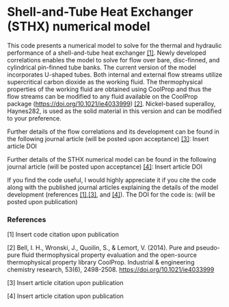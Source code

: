 # Shell-and-Tube Heat Exchanger (STHX) numerical model

This code presents a numerical model to solve for the thermal and hydraulic performance of a shell-and-tube heat exchanger [[1]](#1). 
Newly developed correlations enables the model to solve for flow over bare, disc-finned, and cylindrical pin-finned tube banks. 
The current version of the model incorporates U-shaped tubes. 
Both internal and external flow streams utilize supercritical carbon dioxide as the working fluid. 
The thermophysical properties of the working fluid are obtained using CoolProp and thus the flow streams can be modified to any fluid available on the CoolProp package (https://doi.org/10.1021/ie4033999) [[2]](#2). 
Nickel-based superalloy, Haynes282, is used as the solid material in this version and can be modified to your preference. 

Further details of the flow correlations and its development can be found in the following journal article (will be posted upon acceptance) [[3]](#3): 
Insert article DOI

Further details of the STHX numerical model can be found in the following journal article (will be posted upon acceptance) [[4]](#4): 
Insert article DOI

If you find the code useful, I would highly appreciate it if you cite the code along with the published journal articles explaining the details of the model development (references [[1]](#1),[[3]](#3), and [[4]](#4)). 
The DOI for the code is: (will be posted upon publication)

### References
<a id="1">[1]</a> 
Insert code citation upon publication

<a id="2">[2]</a> 
Bell, I. H., Wronski, J., Quoilin, S., & Lemort, V. (2014). 
Pure and pseudo-pure fluid thermophysical property evaluation and the open-source thermophysical property library CoolProp. 
Industrial & engineering chemistry research, 53(6), 2498-2508. 
https://doi.org/10.1021/ie4033999

<a id="3">[3]</a> 
Insert article citation upon publication

<a id="4">[4]</a> 
Insert article citation upon publication
